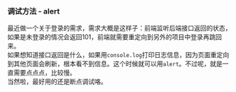 ### 调试方法 - alert
  最近做一个关于登录的需求，需求大概是这样子：前端监听后端接口返回的状态，如果是未登录的情况会返回101，前端就需要重定向到另外的项目中登录再跳回来。  
  如果想知道接口返回是什么，如果用`console.log`打印日志信息，因为页面重定向到其他页面会刷新，根本看不到信息。这个时候就可以用`alert`。不过呢，就是一直需要点点点，比较慢。  
  当然啦，最好用的还是断点调试咯。
